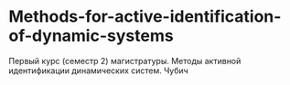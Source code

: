 # Methods-for-active-identification-of-dynamic-systems
Первый курс (семестр 2) магистратуры. Методы активной идентификации динамических систем. Чубич
